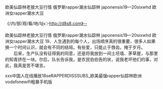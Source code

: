 欧美仙踪林老狼大豆行情
俄罗斯rapper潮水仙踪林
japonensis19—20sixwhd
欧洲女rapper潮水大豆


《/内/部/观/看/地/址👉http://d8s8.com》--

欧美仙踪林老狼大豆行情
俄罗斯rapper潮水仙踪林
japonensis19—20sixwhd
欧洲女rapper潮水大豆
	19、人生遇到的每个人，出场顺序真的很重要，很多人如果换一个时间认识，就会有不同的结局。有些爱，只能止于唇齿，掩于岁月。
　　后来，生产队没有征得我的同意，还是将我放到一间土坯墙、茅草屋，与那里的知青挤在一块。尔后，队长告诉我，是农民伯伯告的状，说我老坏他们的事，对此，我真是苦不堪言。





ххх中国人在线播放18seRAPPERDISSSUBS_欧美最强rapper仙踪林欧洲vodafonewifi粗暴手机版
